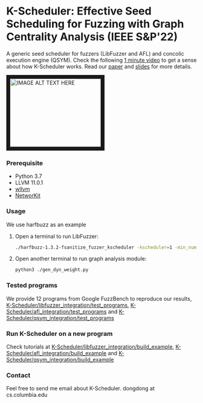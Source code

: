 
# K-Scheduler: Effective Seed Scheduling for Fuzzing with Graph Centrality Analysis (IEEE S&P'22)
A generic seed scheduler for fuzzers (LibFuzzer and AFL) and concolic execution engine (QSYM). Check the following [1 minute video](https://www.youtube.com/watch?v=VVZZpQiIsm4) to get a sense about how K-Scheduler works. Read our [paper](https://arxiv.org/abs/2203.12064) and [slides](https://github.com/Dongdongshe/K-Scheduler/blob/main/oakland22_kscheduler.pptx) for more details.

<a href="http://www.youtube.com/watch?feature=player_embedded&v=VVZZpQiIsm4
" target="_blank"><img src="http://img.youtube.com/vi/VVZZpQiIsm4/0.jpg" 
alt="IMAGE ALT TEXT HERE" width="240" height="180" border="10" /></a>

### Prerequisite
- Python 3.7
- LLVM 11.0.1
- [wllvm](https://github.com/travitch/whole-program-llvm)
- [NetworKit](https://networkit.github.io/)

### Usage 
We use harfbuzz as an example
1. Open a terminal to run LibFuzzer:
    ```sh
    ./harfbuzz-1.3.2-fsanitize_fuzzer_kscheduler -kscheduler=1 -min_num_mutations_for_each_seed=200 ./tmp_seeds/ seeds/
    ```
2. Open another terminal to run graph analysis module:
    ```sh
    python3 ./gen_dyn_weight.py
    ```
### Tested programs
We provide 12 programs from Google FuzzBench to reproduce our results, [K-Scheduler/libfuzzer_integration/test_programs](https://github.com/Dongdongshe/K-Scheduler/tree/main/libfuzzer_integration/test_programs), [K-Scheduler/afl_integration/test_programs](https://github.com/Dongdongshe/K-Scheduler/tree/main/afl_integration/test_programs) and [K-Scheduler/qsym_integration/test_programs](https://github.com/Dongdongshe/K-Scheduler/tree/main/qsym_integration/test_programs)

### Run K-Scheduler on a new program
Check tutorials at [K-Scheduler/libfuzzer_integration/build_example](https://github.com/Dongdongshe/K-Scheduler/tree/main/afl_integration/build_example), [K-Scheduler/afl_integration/build_example](https://github.com/Dongdongshe/K-Scheduler/tree/main/afl_integration/build_example) and [K-Scheduler/qsym_integration/build_example](https://github.com/Dongdongshe/K-Scheduler/tree/main/qsym_integration/build_example) 

### Contact
Feel free to send me email about K-Scheduler. dongdong at cs.columbia.edu
